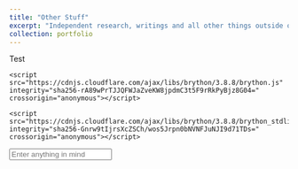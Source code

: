 ```yaml
---
title: "Other Stuff"
excerpt: "Independent research, writings and all other things outside of work"
collection: portfolio
---
```



Test







<html lang="en">
<head>
    <meta charset="UTF-8">
    <meta name="viewport" content="width=device-width, initial-scale=1.0">
    <title>Brython Examples</title>
    
    <script src="https://cdnjs.cloudflare.com/ajax/libs/brython/3.8.8/brython.js" integrity="sha256-rA89wPrTJJQFWJaZveKW8jpdmC3t5F9rRkPyBjz8G04=" crossorigin="anonymous"></script>

    <script src="https://cdnjs.cloudflare.com/ajax/libs/brython/3.8.8/brython_stdlib.js" integrity="sha256-Gnrw9tIjrsXcZSCh/wos5Jrpn0bNVNFJuNJI9d71TDs=" crossorigin="anonymous"></script>
</head>
<body onload="brython()">
    <input type="text" id="text" placeholder="Enter anything in mind">
    <span id="output"></span>
	<script type="text/python" id="script1">
            from browser import document

            def show_text(e):
                document['output'].textContent = e.target.value;

            document['text'].bind('input', show_text )
        </script>
</body>
</html>




